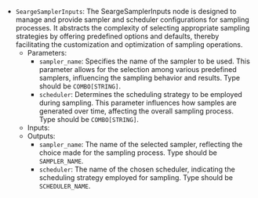 - `SeargeSamplerInputs`: The SeargeSamplerInputs node is designed to manage and provide sampler and scheduler configurations for sampling processes. It abstracts the complexity of selecting appropriate sampling strategies by offering predefined options and defaults, thereby facilitating the customization and optimization of sampling operations.
    - Parameters:
        - `sampler_name`: Specifies the name of the sampler to be used. This parameter allows for the selection among various predefined samplers, influencing the sampling behavior and results. Type should be `COMBO[STRING]`.
        - `scheduler`: Determines the scheduling strategy to be employed during sampling. This parameter influences how samples are generated over time, affecting the overall sampling process. Type should be `COMBO[STRING]`.
    - Inputs:
    - Outputs:
        - `sampler_name`: The name of the selected sampler, reflecting the choice made for the sampling process. Type should be `SAMPLER_NAME`.
        - `scheduler`: The name of the chosen scheduler, indicating the scheduling strategy employed for sampling. Type should be `SCHEDULER_NAME`.

